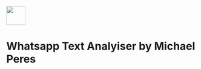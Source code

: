 <img src='https://www.stickpng.com/assets/images/580b57fcd9996e24bc43c543.png' width='50px'><h1>Whatsapp Text Analyiser by Michael Peres

